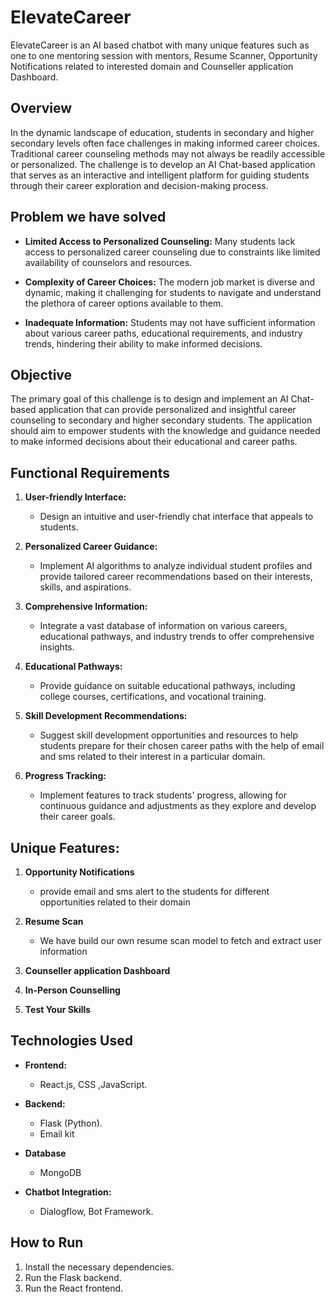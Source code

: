 # ElevateCareer
ElevateCareer is an AI based chatbot with many unique features such as one to one mentoring session with mentors, Resume Scanner, Opportunity Notifications related to interested domain and Counseller application Dashboard.

## Overview

In the dynamic landscape of education, students in secondary and higher secondary levels often face challenges in making informed career choices. Traditional career counseling methods may not always be readily accessible or personalized. The challenge is to develop an AI Chat-based application that serves as an interactive and intelligent platform for guiding students through their career exploration and decision-making process.

## Problem we have solved 

- **Limited Access to Personalized Counseling:** Many students lack access to personalized career counseling due to constraints like limited availability of counselors and resources.

- **Complexity of Career Choices:** The modern job market is diverse and dynamic, making it challenging for students to navigate and understand the plethora of career options available to them.

- **Inadequate Information:** Students may not have sufficient information about various career paths, educational requirements, and industry trends, hindering their ability to make informed decisions.

## Objective

The primary goal of this challenge is to design and implement an AI Chat-based application that can provide personalized and insightful career counseling to secondary and higher secondary students. The application should aim to empower students with the knowledge and guidance needed to make informed decisions about their educational and career paths.

## Functional Requirements

1. **User-friendly Interface:**
   - Design an intuitive and user-friendly chat interface that appeals to students.

2. **Personalized Career Guidance:**
   - Implement AI algorithms to analyze individual student profiles and provide tailored career recommendations based on their interests, skills, and aspirations.

3. **Comprehensive Information:**
   - Integrate a vast database of information on various careers, educational pathways, and industry trends to offer comprehensive insights.

4. **Educational Pathways:**
   - Provide guidance on suitable educational pathways, including college courses, certifications, and vocational training.

5. **Skill Development Recommendations:**
   - Suggest skill development opportunities and resources to help students prepare for their chosen career paths with the help of email and sms related to their interest in a particular domain.

6. **Progress Tracking:**
   - Implement features to track students' progress, allowing for continuous guidance and adjustments as they explore and develop their career goals.
  
## Unique Features:
1. **Opportunity Notifications**
   - provide email and sms alert to the students for different opportunities related to their domain
     
2. **Resume Scan**
   - We have build our own resume scan model to fetch and extract user information

3. **Counseller application Dashboard**
4. **In-Person Counselling**
5. **Test Your Skills**

## Technologies Used

- **Frontend:**
  - React.js, CSS ,JavaScript.

- **Backend:**
  - Flask (Python).
  - Email kit

- **Database**
  - MongoDB

- **Chatbot Integration:**
  - Dialogflow, Bot Framework.

## How to Run

1. Install the necessary dependencies.
2. Run the Flask backend.
3. Run the React frontend.
